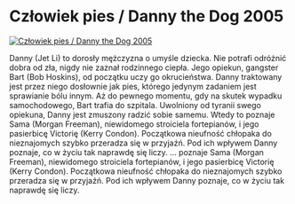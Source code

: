 Człowiek pies / Danny the Dog 2005 
=============
[![Człowiek pies / Danny the Dog 2005 ](http://vidos.pl/images/player.gif)](http://vidos.pl/czlowiek-pies-danny-the-dog-2005)

 Danny (Jet Li) to dorosły mężczyzna o umyśle dziecka. Nie potrafi odróżnić dobra od zła, nigdy nie zaznał rodzinnego ciepła. Jego opiekun, gangster Bart (Bob Hoskins), od początku uczy go okrucieństwa. Danny traktowany jest przez niego dosłownie jak pies, którego jedynym zadaniem jest sprawianie bólu innym. Aż do pewnego momentu, gdy na skutek wypadku samochodowego, Bart trafia do szpitala. Uwolniony od tyranii swego opiekuna, Danny jest zmuszony radzić sobie samemu. Wtedy to poznaje Sama (Morgan Freeman), niewidomego stroiciela fortepianów, i jego pasierbicę Victorię (Kerry Condon). Początkowa nieufność chłopaka do nieznajomych szybko przeradza się w przyjaźń. Pod ich wpływem Danny poznaje, co w życiu tak naprawdę się liczy.  ... poznaje Sama (Morgan Freeman), niewidomego stroiciela fortepianów, i jego pasierbicę Victorię (Kerry Condon). Początkowa nieufność chłopaka do nieznajomych szybko przeradza się w przyjaźń. Pod ich wpływem Danny poznaje, co w życiu tak naprawdę się liczy.
